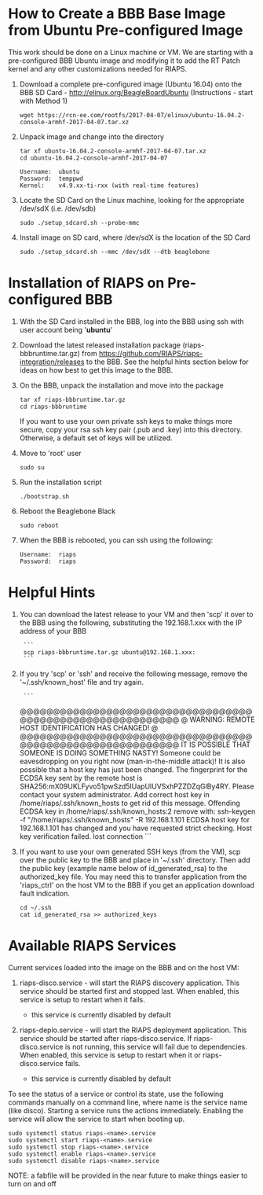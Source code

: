 # How to Create a BBB Base Image from Ubuntu Pre-configured Image

This work should be done on a Linux machine or VM.  We are starting with a pre-configured BBB Ubuntu image and modifying it to add the RT Patch kernel and any other customizations needed for RIAPS.

1. Download a complete pre-configured image (Ubuntu 16.04) onto the BBB SD Card - http://elinux.org/BeagleBoardUbuntu (Instructions - start with Method 1)

    ```
    wget https://rcn-ee.com/rootfs/2017-04-07/elinux/ubuntu-16.04.2-console-armhf-2017-04-07.tar.xz
    ```

2. Unpack image and change into the directory

    ```
    tar xf ubuntu-16.04.2-console-armhf-2017-04-07.tar.xz
    cd ubuntu-16.04.2-console-armhf-2017-04-07
    ```

    ```
    Username:  ubuntu
    Password:  temppwd
    Kernel:    v4.9.xx-ti-rxx (with real-time features)
    ```

3. Locate the SD Card on the Linux machine, looking for the appropriate /dev/sdX (i.e. /dev/sdb)

    ```
    sudo ./setup_sdcard.sh --probe-mmc
    ```
  
4. Install image on SD card, where /dev/sdX is the location of the SD Card 

    ```
    sudo ./setup_sdcard.sh --mmc /dev/sdX --dtb beaglebone
    ```
  
# Installation of RIAPS on Pre-configured BBB 

1. With the SD Card installed in the BBB, log into the BBB using ssh with user account being '**ubuntu**'

2. Download the latest released installation package (riaps-bbbruntime.tar.gz) from https://github.com/RIAPS/riaps-integration/releases to the BBB.  See the helpful hints section below for ideas on how best to get this image to the BBB.

3. On the BBB, unpack the installation and move into the package

	```
	tar xf riaps-bbbruntime.tar.gz
	cd riaps-bbbruntime
	```
   If you want to use your own private ssh keys to make things more secure, copy your rsa ssh key pair (.pub and .key) into 
   this directory. Otherwise, a default set of keys will be utilized.  

4. Move to 'root' user
	
	```
	sudo su   
	```	   
	
5. Run the installation script
	
	```
	./bootstrap.sh   
	```	
	
6. Reboot the Beaglebone Black

	```
	sudo reboot   
	```
	
7. When the BBB is rebooted, you can ssh using the following:

	```
	Username:  riaps
	Password:  riaps
	```
	
# Helpful Hints 

1. You can download the latest release to your VM and then 'scp' it over to the BBB using the following, substituting the 192.168.1.xxx with the IP address of your BBB
    
    	```
    	scp riaps-bbbruntime.tar.gz ubuntu@192.168.1.xxx:
    	```
	
2. If you try 'scp' or 'ssh' and receive the following message, remove the '~/.ssh/known_host' file and try again.

    	```
	@@@@@@@@@@@@@@@@@@@@@@@@@@@@@@@@@@@@@@@@@@@@@@@@@@@@@@@@@@@
	@    WARNING: REMOTE HOST IDENTIFICATION HAS CHANGED!     @
	@@@@@@@@@@@@@@@@@@@@@@@@@@@@@@@@@@@@@@@@@@@@@@@@@@@@@@@@@@@
	IT IS POSSIBLE THAT SOMEONE IS DOING SOMETHING NASTY!
	Someone could be eavesdropping on you right now (man-in-the-middle attack)!
	It is also possible that a host key has just been changed.
	The fingerprint for the ECDSA key sent by the remote host is
	SHA256:mX09UKLFyvo51pwSzd5IUapUlUVSxhPZZDZqGlBy4RY.
	Please contact your system administrator.
	Add correct host key in /home/riaps/.ssh/known_hosts to get rid of this message.
	Offending ECDSA key in /home/riaps/.ssh/known_hosts:2
	  remove with:
	  ssh-keygen -f "/home/riaps/.ssh/known_hosts" -R 192.168.1.101
	ECDSA host key for 192.168.1.101 has changed and you have requested strict checking.
	Host key verification failed.
	lost connection
        ```
	
3.  If you want to use your own generated SSH keys (from the VM), scp over the public key to the BBB and place in '~/.ssh' directory.  Then add the public key (example name below of id_generated_rsa) to the authorized_key file.  You may need this to transfer application from the 'riaps_ctrl' on the host VM to the BBB if you get an application download fault indication.

	```
	cd ~/.ssh
	cat id_generated_rsa >> authorized_keys
	```

# Available RIAPS Services

Current services loaded into the image on the BBB and on the host VM:

1. riaps-disco.service - will start the RIAPS discovery application.  This service should be started first and stopped last.  When enabled, this service is setup to restart when it fails.
    
   - this service is currently disabled by default 

2. riaps-deplo.service - will start the RIAPS deployment application.  This service should be started after riaps-disco.service.  If riaps-disco.service is not running, this service will fail due to dependencies.  When enabled, this service is setup to restart when it or riaps-disco.service fails.

   - this service is currently disabled by default

To see the status of a service or control its state, use the following commands manually on a command line, where name is the service name (like disco).  Starting a service runs the actions immediately.  Enabling the service will allow the service to start when booting up.

   ```
   sudo systemctl status riaps-<name>.service
   sudo systemctl start riaps-<name>.service
   sudo systemctl stop riaps-<name>.service
   sudo systemctl enable riaps-<name>.service
   sudo systemctl disable riaps-<name>.service
   ```
 NOTE: a fabfile will be provided in the near future to make things easier to turn on and off
   
